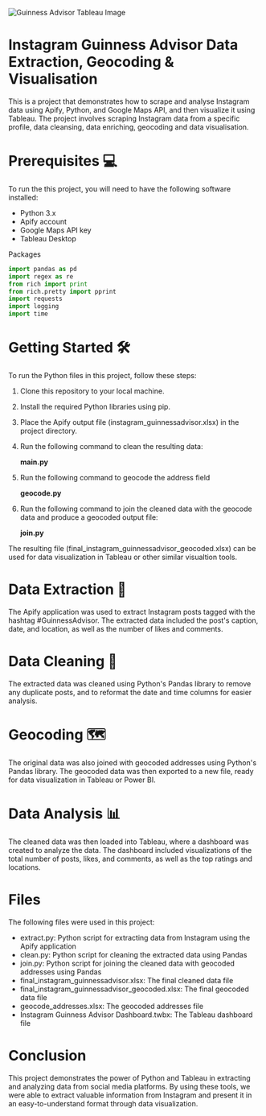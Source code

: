 
![Guinness Advisor Tableau Image](https://user-images.githubusercontent.com/65492956/230768902-1c5af60d-627b-4411-9d4e-58fa7e09e437.jpg)

# **Instagram Guinness Advisor Data Extraction, Geocoding & Visualisation** 
This is a project that demonstrates how to scrape and analyse Instagram data using Apify, Python, and Google Maps API, and then visualize it using Tableau. The project involves scraping Instagram data from a specific profile, data cleansing, data enriching, geocoding and data visualisation.

# Prerequisites 💻
To run the this project, you will need to have the following software installed:

- Python 3.x
- Apify account
- Google Maps API key
- Tableau Desktop

Packages

```python 
import pandas as pd
import regex as re
from rich import print
from rich.pretty import pprint
import requests
import logging
import time
```

# Getting Started 🛠
To run the Python files in this project, follow these steps:

1. Clone this repository to your local machine.
2. Install the required Python libraries using pip.
3. Place the Apify output file (instagram_guinnessadvisor.xlsx) in the project directory.
4. Run the following command to clean the resulting data:

    **main.py**

5. Run the following command to geocode the address field

     **geocode.py**

6. Run the following command to join the cleaned data with the geocode data and produce a geocoded output file:

    **join.py**

The resulting file (final_instagram_guinnessadvisor_geocoded.xlsx) can be used for data visualization in Tableau or other similar visualtion tools.

# Data Extraction 🔑
The Apify application was used to extract Instagram posts tagged with the hashtag #GuinnessAdvisor. The extracted data included the post's caption, date, and location, as well as the number of likes and comments.

# Data Cleaning 🧼
The extracted data was cleaned using Python's Pandas library to remove any duplicate posts, and to reformat the date and time columns for easier analysis.

# Geocoding 🗺
The original data was also joined with geocoded addresses using Python's Pandas library. The geocoded data was then exported to a new file, ready for data visualization in Tableau or Power BI.

# Data Analysis 📊
The cleaned data was then loaded into Tableau, where a dashboard was created to analyze the data. The dashboard included visualizations of the total number of posts, likes, and comments, as well as the top ratings and locations.


# Files
The following files were used in this project:

- extract.py: Python script for extracting data from Instagram using the Apify application
- clean.py: Python script for cleaning the extracted data using Pandas
- join.py: Python script for joining the cleaned data with geocoded addresses using Pandas
- final_instagram_guinnessadvisor.xlsx: The final cleaned data file
- final_instagram_guinnessadvisor_geocoded.xlsx: The final geocoded data file
- geocode_addresses.xlsx: The geocoded addresses file
- Instagram Guinness Advisor Dashboard.twbx: The Tableau dashboard file

# Conclusion
This project demonstrates the power of Python and Tableau in extracting and analyzing data from social media platforms. By using these tools, we were able to extract valuable information from Instagram and present it in an easy-to-understand format through data visualization.
